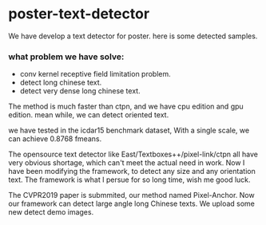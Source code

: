 # poster-text-detector

We have develop a text detector for poster. 
here is some detected samples. 

### what problem we have solve:
- conv kernel receptive field limitation problem. 
- detect long chinese text. 
- detect very dense long chinese text. 
	
The method is much faster than ctpn, and we have cpu edition and gpu edition. 
mean while, we can detect oriented text. 

we have tested in the icdar15 benchmark dataset, With a single scale, we can achieve
0.8768 fmeans. 

The opensource text detector like East/Textboxes++/pixel-link/ctpn all have very obvious shortage, which can't
meet the actual need in work. Now I have been modifying the framework, to detect any size and any orientation text. 
The framework is what I persue for so long time, wish me good luck. 

The CVPR2019 paper is submmited, our method named Pixel-Anchor. Now our framework can detect large angle long Chinese texts. We upload some new detect demo images. 

